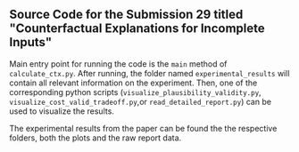 ## Source Code for the Submission 29 titled "Counterfactual Explanations for Incomplete Inputs"

Main entry point for running the code is the ```main``` method of ```calculate_ctx.py```.
After running, the folder named ```experimental_results``` will contain all relevant information on the experiment. Then, one of the corresponding python scripts (```visualize_plausibility_validity.py```, ```visualize_cost_valid_tradeoff.py```,or ```read_detailed_report.py```) can be used to visualize the results.

The experimental results from the paper can be found the the respective folders, both the plots and the raw report data.

